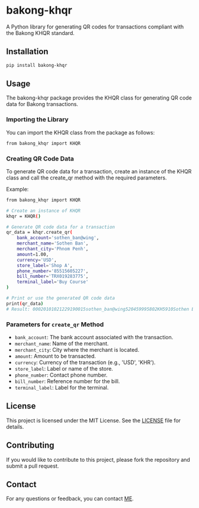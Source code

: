 # bakong-khqr

A Python library for generating QR codes for transactions compliant with the Bakong KHQR standard.

## Installation

```bash
pip install bakong-khqr
```

## Usage

The bakong-khqr package provides the KHQR class for generating QR code data for Bakong transactions.

### Importing the Library

You can import the KHQR class from the package as follows:

```bash
from bakong_khqr import KHQR
```

### Creating QR Code Data

To generate QR code data for a transaction, create an instance of the KHQR class and call the create_qr method with the required parameters.

Example:

```bash
from bakong_khqr import KHQR

# Create an instance of KHQR
khqr = KHQR()

# Generate QR code data for a transaction
qr_data = khqr.create_qr(
    bank_account='sothen_ban@wing',
    merchant_name='Sothen Ban',
    merchant_city='Phnom Penh',
    amount=1.00,
    currency='USD',
    store_label='Shop A',
    phone_number='85515605227',
    bill_number='TRX019283775',
    terminal_label='Buy Course'
)

# Print or use the generated QR code data
print(qr_data)
# Result: 00020101021229190015sothen_ban@wing520459995802KH5910Sothen Ban6010Phnom Penh99170013172309296559054011530384062550112TRX0192837750211855156052270306Shop A0710Buy Course63040D95
```

### Parameters for `create_qr` Method

- `bank_account`: The bank account associated with the transaction.
- `merchant_name`: Name of the merchant.
- `merchant_city`: City where the merchant is located.
- `amount`: Amount to be transacted.
- `currency`: Currency of the transaction (e.g., 'USD', 'KHR').
- `store_label`: Label or name of the store.
- `phone_number`: Contact phone number.
- `bill_number`: Reference number for the bill.
- `terminal_label`: Label for the terminal.

## License

This project is licensed under the MIT License. See the [LICENSE](./LICENSE) file for details.

## Contributing

If you would like to contribute to this project, please fork the repository and submit a pull request.

## Contact

For any questions or feedback, you can contact [ME](mailto:bansokthen@gmail.com).
